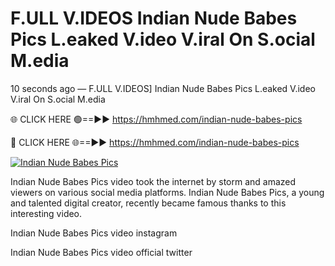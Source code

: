# F.ULL V.IDEOS Indian Nude Babes Pics L.eaked V.ideo V.iral On S.ocial M.edia

10 seconds ago — F.ULL V.IDEOS] Indian Nude Babes Pics L.eaked V.ideo V.iral On S.ocial M.edia

🌐 CLICK HERE 🟢==►► https://hmhmed.com/indian-nude-babes-pics

🔴 CLICK HERE 🌐==►► https://hmhmed.com/indian-nude-babes-pics

[![Indian Nude Babes Pics](https://i.imgur.com/dJHk4Zq.gif)](https://hmhmed.com/indian-nude-babes-pics)

Indian Nude Babes Pics video took the internet by storm and amazed viewers on various social media platforms. Indian Nude Babes Pics, a young and talented digital creator, recently became famous thanks to this interesting video.

Indian Nude Babes Pics video instagram

Indian Nude Babes Pics video official twitter